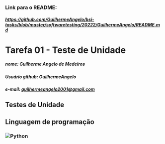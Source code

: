 ### Link para o README:
##### <https://github.com/GuilhermeAngelo/bsi-tasks/blob/master/softwaretesting/20222/GuilhermeAngelo/README.md>

# Tarefa 01 - Teste de Unidade

##### nome: Guilherme Angelo de Medeiros 
##### Usuário github: GuilhermeAngelo 
##### e-mail: guilhermeangelo2001@gmail.com

## Testes de Unidade

## Linguagem de programação

### ![Python](https://s3.dualstack.us-east-2.amazonaws.com/pythondotorg-assets/media/community/logos/python-logo-only.pnghttps://www.tshirtgeek.com.br/wp-content/uploads/2021/03/com001.jpg)